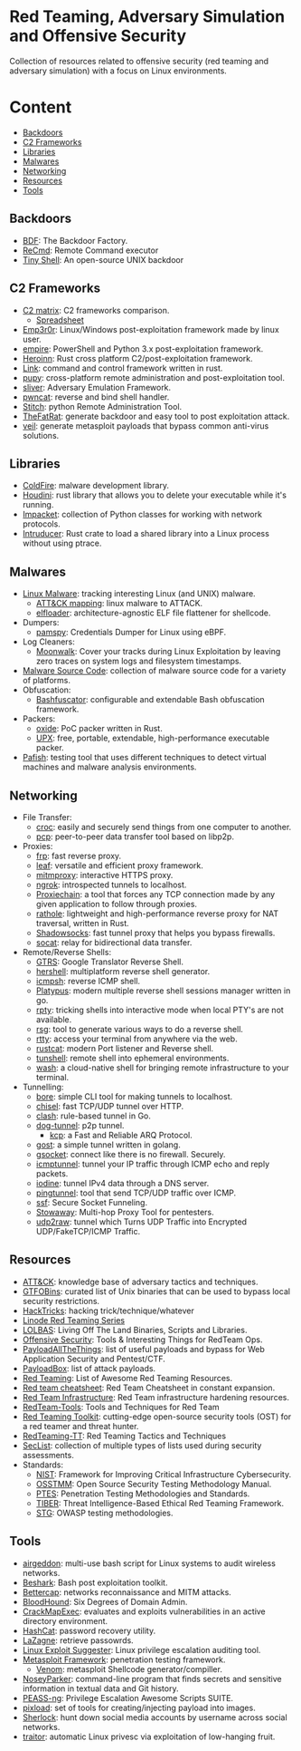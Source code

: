 # Red Teaming, Adversary Simulation and Offensive Security

Collection of resources related to offensive security (red teaming and adversary
simulation) with a focus on Linux environments.

# Content

* [Backdoors](#backdoors)
* [C2 Frameworks](#c2-frameworks)
* [Libraries](#libraries)
* [Malwares](#malwares)
* [Networking](#networking)
* [Resources](#resources)
* [Tools](#tools)

## Backdoors

* [BDF][5]: The Backdoor Factory.
* [ReCmd][97]: Remote Command executor
* [Tiny Shell][96]: An open-source UNIX backdoor

## C2 Frameworks

* [C2 matrix][38]: C2 frameworks comparison.
  * [Spreadsheet][40]
* [Emp3r0r][41]: Linux/Windows post-exploitation framework made by linux
  user.
* [empire][39]: PowerShell and Python 3.x post-exploitation framework.
* [Heroinn][15]: Rust cross platform C2/post-exploitation framework.
* [Link][20]: command and control framework written in rust.
* [pupy][42]: cross-platform remote administration and post-exploitation
  tool.
* [sliver][43]: Adversary Emulation Framework.
* [pwncat][44]: reverse and bind shell handler.
* [Stitch][45]: python Remote Administration Tool.
* [TheFatRat][46]: generate backdoor and easy tool to post exploitation
  attack.
* [veil][47]: generate metasploit payloads that bypass common anti-virus
  solutions.

## Libraries

* [ColdFire][10]: malware development library.
* [Houdini][16]: rust library that allows you to delete your executable while
  it's running.
* [Impacket][17]: collection of Python classes for working with network
  protocols.
* [Intruducer][18]: Rust crate to load a shared library into a Linux process
  without using ptrace.

## Malwares

* [Linux Malware][53]: tracking interesting Linux (and UNIX) malware.
  * [ATT&CK mapping][54]: linux malware to ATTACK.
  * [elfloader][55]: architecture-agnostic ELF file flattener for shellcode.
* Dumpers:
  * [pamspy][56]: Credentials Dumper for Linux using eBPF.
* Log Cleaners:
  * [Moonwalk][57]: Cover your tracks during Linux Exploitation by leaving zero
    traces on system logs and filesystem timestamps.
* [Malware Source Code][58]: collection of malware source code for a variety of
  platforms.
* Obfuscation:
  * [Bashfuscator][59]: configurable and extendable Bash obfuscation framework.
* Packers:
  * [oxide][60]: PoC packer written in Rust.
  * [UPX][61]: free, portable, extendable, high-performance executable packer.
* [Pafish][62]: testing tool that uses different techniques to detect virtual
  machines and malware analysis environments.

## Networking

* File Transfer:
  * [croc][63]: easily and securely send things from one computer to another.
  * [pcp][64]: peer-to-peer data transfer tool based on libp2p.
* Proxies:
  * [frp][65]: fast reverse proxy.
  * [leaf][66]: versatile and efficient proxy framework.
  * [mitmproxy][67]: interactive HTTPS proxy.
  * [ngrok][68]: introspected tunnels to localhost.
  * [Proxiechain][69]: a tool that forces any TCP connection made by any given
    application to follow through proxies.
  * [rathole][70]: lightweight and high-performance reverse proxy for NAT
    traversal, written in Rust.
  * [Shadowsocks][71]: fast tunnel proxy that helps you bypass firewalls.
  * [socat][72]: relay for bidirectional data transfer.
* Remote/Reverse Shells:
  * [GTRS][73]: Google Translator Reverse Shell.
  * [hershell][74]: multiplatform reverse shell generator.
  * [icmpsh][75]: reverse ICMP shell.
  * [Platypus][76]: modern multiple reverse shell sessions manager written in
    go.
  * [rpty][77]: tricking shells into interactive mode when local PTY's are not
    available.
  * [rsg][78]: tool to generate various ways to do a reverse shell.
  * [rtty][79]: access your terminal from anywhere via the web.
  * [rustcat][80]: modern Port listener and Reverse shell.
  * [tunshell][81]: remote shell into ephemeral environments.
  * [wash][82]: a cloud-native shell for bringing remote infrastructure to your
    terminal.
* Tunnelling:
  * [bore][83]: simple CLI tool for making tunnels to localhost.
  * [chisel][84]: fast TCP/UDP tunnel over HTTP.
  * [clash][85]: rule-based tunnel in Go.
  * [dog-tunnel][86]: p2p tunnel.
    * [kcp][87]: a Fast and Reliable ARQ Protocol.
  * [gost][88]: a simple tunnel written in golang.
  * [gsocket][89]: connect like there is no firewall. Securely.
  * [icmptunnel][90]: tunnel your IP traffic through ICMP echo and reply
    packets.
  * [iodine][91]:  tunnel IPv4 data through a DNS server.
  * [pingtunnel][92]: tool that send TCP/UDP traffic over ICMP.
  * [ssf][93]: Secure Socket Funneling.
  * [Stowaway][94]: Multi-hop Proxy Tool for pentesters.
  * [udp2raw][95]: tunnel which Turns UDP Traffic into Encrypted
    UDP/FakeTCP/ICMP Traffic.

## Resources

* [ATT&CK][4]: knowledge base of adversary tactics and techniques.
* [GTFOBins][12]: curated list of Unix binaries that can be used to bypass
  local security restrictions.
* [HackTricks][13]: hacking trick/technique/whatever
* [Linode Red Teaming Series][1]
* [LOLBAS][22]: Living Off The Land Binaries, Scripts and Libraries.
* [Offensive Security][26]: Tools & Interesting Things for RedTeam Ops.
* [PayloadAllTheThings][27]: list of useful payloads and bypass for Web
  Application Security and Pentest/CTF.
* [PayloadBox][28]: list of attack payloads.
* [Red Teaming][3]: List of Awesome Red Teaming Resources.
* [Red team cheatsheet][2]: Red Team Cheatsheet in constant expansion.
* [Red Team Infrastructure][31]: Red Team infrastructure hardening resources.
* [RedTeam-Tools][32]: Tools and Techniques for Red Team
* [Red Teaming Toolkit][33]: cutting-edge open-source security tools (OST) for
  a red teamer and threat hunter.
* [RedTeaming-TT][34]: Red Teaming Tactics and Techniques
* [SecList][35]: collection of multiple types of lists used during security
  assessments.
* Standards:
  * [NIST][48]:  Framework for Improving Critical Infrastructure Cybersecurity.
  * [OSSTMM][49]: Open Source Security Testing Methodology Manual.
  * [PTES][50]: Penetration Testing Methodologies and Standards.
  * [TIBER][51]: Threat Intelligence-Based Ethical Red Teaming Framework.
  * [STG][52]: OWASP testing methodologies.

## Tools

* [airgeddon][7]: multi-use bash script for Linux systems to audit wireless
  networks.
* [Beshark][6]: Bash post exploitation toolkit.
* [Bettercap][8]: networks reconnaissance and MITM attacks.
* [BloodHound][9]: Six Degrees of Domain Admin.
* [CrackMapExec][11]: evaluates and exploits vulnerabilities in an active
  directory environment.
* [HashCat][14]: password recovery utility.
* [LaZagne][19]: retrieve passowrds.
* [Linux Exploit Suggester][21]: Linux privilege escalation auditing tool.
* [Metasploit Framework][23]: penetration testing framework.
  * [Venom][24]: metasploit Shellcode generator/compiller.
* [NoseyParker][25]: command-line program that finds secrets and sensitive
  information in textual data and Git history.
* [PEASS-ng][29]: Privilege Escalation Awesome Scripts SUITE.
* [pixload][30]: set of tools for creating/injecting payload into images.
* [Sherlock][36]: hunt down social media accounts by username across social
  networks.
* [traitor][37]: automatic Linux privesc via exploitation of low-hanging fruit.


[1]: https://www.linode.com/docs/guides/hackersploit-red-team-series/
[2]: https://github.com/RistBS/Awesome-RedTeam-Cheatsheet
[3]: https://github.com/yeyintminthuhtut/Awesome-Red-Teaming
[4]: https://attack.mitre.org/
[5]: https://github.com/secretsquirrel/the-backdoor-factory
[6]: https://github.com/redcode-labs/Bashark
[7]: https://github.com/v1s1t0r1sh3r3/airgeddon
[8]: https://github.com/bettercap/bettercap
[9]: https://github.com/BloodHoundAD/BloodHound
[10]: https://github.com/redcode-labs/Coldfire
[11]: https://github.com/Porchetta-Industries/CrackMapExec
[12]: https://gtfobins.github.io/
[13]: https://book.hacktricks.xyz/welcome/readme
[14]: https://github.com/hashcat/hashcat
[15]: https://github.com/b23r0/Heroinn
[16]: https://github.com/yamakadi/houdini
[17]: https://github.com/fortra/impacket
[18]: https://github.com/vfsfitvnm/intruducer
[19]: https://github.com/AlessandroZ/LaZagne
[20]: https://github.com/postrequest/link
[21]: https://github.com/mzet-/linux-exploit-suggester
[22]: https://lolbas-project.github.io/
[23]: https://github.com/rapid7/metasploit-framework
[24]: https://github.com/r00t-3xp10it/venom
[25]: https://github.com/praetorian-inc/noseyparker
[26]: https://github.com/bigb0sss/RedTeam-OffensiveSecurity
[27]: https://github.com/swisskyrepo/PayloadsAllTheThings
[28]: https://github.com/payloadbox/
[29]: https://github.com/carlospolop/PEASS-ng
[30]: https://github.com/chinarulezzz/pixload
[31]: https://github.com/bluscreenofjeff/Red-Team-Infrastructure-Wiki
[32]: https://github.com/A-poc/RedTeam-Tools
[33]: https://github.com/infosecn1nja/Red-Teaming-Toolkit
[34]: https://github.com/mantvydasb/RedTeaming-Tactics-and-Techniques
[35]: https://github.com/danielmiessler/SecLists
[36]: https://github.com/sherlock-project/sherlock
[37]: https://github.com/liamg/traitor
[38]: https://www.thec2matrix.com/
[39]: https://github.com/BC-SECURITY/Empire
[40]: https://docs.google.com/spreadsheets/d/1b4mUxa6cDQuTV2BPC6aA-GR4zGZi0ooPYtBe4IgPsSc/edit#gid=0
[41]: https://github.com/jm33-m0/emp3r0r
[42]: https://github.com/n1nj4sec/pupy
[43]: https://github.com/BishopFox/sliver
[44]: https://github.com/calebstewart/pwncat
[45]: https://github.com/nathanlopez/Stitch
[46]: https://github.com/screetsec/TheFatRat
[47]: https://github.com/Veil-Framework/Veil
[48]: https://www.nist.gov/news-events/news/2018/04/nist-releases-version-11-its-popular-cybersecurity-framework
[49]: https://www.isecom.org/research.html#content5-9d
[50]: http://www.pentest-standard.org/index.php/Main_Page
[51]: https://www.ecb.europa.eu/paym/cyber-resilience/tiber-eu/html/index.en.html
[52]: https://owasp.org/www-project-web-security-testing-guide/latest/3-The_OWASP_Testing_Framework/1-Penetration_Testing_Methodologies
[53]: https://github.com/timb-machine/linux-malware
[54]: https://gist.github.com/timb-machine/05043edd6e3f71569f0e6d2fe99f5e8c
[55]: https://github.com/gamozolabs/elfloader
[56]: https://github.com/citronneur/pamspy
[57]: https://github.com/mufeedvh/moonwalk
[58]: https://github.com/vxunderground/MalwareSourceCode
[59]: https://github.com/Bashfuscator/Bashfuscator
[60]: https://github.com/frank2/oxide
[61]: https://upx.github.io/
[62]: https://github.com/a0rtega/pafish
[63]: https://github.com/schollz/croc
[64]: https://github.com/dennis-tra/pcp
[65]: https://github.com/fatedier/frp
[66]: https://github.com/eycorsican/leaf
[67]: https://mitmproxy.org/
[68]: https://github.com/inconshreveable/ngrok
[69]: https://github.com/haad/proxychains
[70]: https://github.com/rapiz1/rathole
[71]: https://github.com/shadowsocks/shadowsocks-rust
[72]: https://repo.or.cz/socat.git
[73]: https://github.com/mthbernardes/GTRS
[74]: https://github.com/lesnuages/hershell
[75]: https://github.com/bdamele/icmpsh
[76]: https://github.com/WangYihang/Platypus
[77]: https://github.com/TimeToogo/remote-pty
[78]: https://github.com/mthbernardes/rsg
[79]: https://www.graplsecurity.com/blog
[80]: https://github.com/robiot/rustcat
[81]: https://github.com/TimeToogo/tunshell
[82]: https://github.com/puppetlabs/wash
[83]: https://github.com/ekzhang/bore
[84]: https://github.com/jpillora/chisel
[85]: https://github.com/Dreamacro/clash
[86]: https://github.com/vzex/dog-tunnel
[87]: https://github.com/skywind3000/kcp
[88]: https://github.com/ginuerzh/gost
[89]: https://github.com/hackerschoice/gsocket
[90]: https://github.com/DhavalKapil/icmptunnel
[91]: https://github.com/yarrick/iodine
[92]: https://github.com/esrrhs/pingtunnel
[93]: https://github.com/securesocketfunneling/ssf
[94]: https://github.com/ph4ntonn/Stowaway
[95]: https://github.com/wangyu-/udp2raw
[96]: https://github.com/creaktive/tsh
[97]: https://github.com/0xor0ne/recmd
